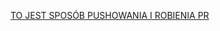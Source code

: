 [TO JEST SPOSÓB PUSHOWANIA I ROBIENIA PR](https://www.atlassian.com/git/tutorials/comparing-workflows/gitflow-workflow)